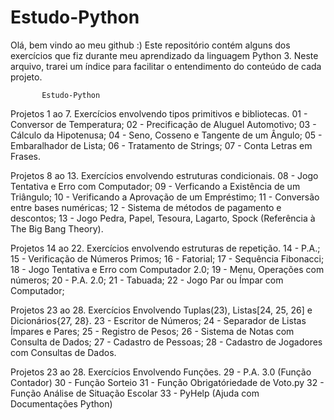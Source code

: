 # Estudo-Python

Olá, bem vindo ao meu github :)
Este repositório contém alguns dos exercícios que fiz durante meu aprendizado da linguagem Python 3.
Neste arquivo, trarei um índice para facilitar o entendimento do conteúdo de cada projeto.

           Estudo-Python

Projetos 1 ao 7.
Exercícios envolvendo tipos primitivos e bibliotecas.
01 - Conversor de Temperatura;
02 - Precificação de Aluguel Automotivo;
03 - Cálculo da Hipotenusa;
04 - Seno, Cosseno e Tangente de um Ângulo;
05 - Embaralhador de Lista;
06 - Tratamento de Strings;
07 - Conta Letras em Frases.

Projetos 8 ao 13.
Exercícios envolvendo estruturas condicionais.
08 - Jogo Tentativa e Erro com Computador;
09 - Verficando a Existência de um Triângulo;
10 - Verificando a Aprovação de um Empréstimo;
11 - Conversão entre bases numéricas;
12 - Sistema de métodos de pagamento e descontos;
13 - Jogo Pedra, Papel, Tesoura, Lagarto, Spock (Referência à The Big Bang Theory).

Projetos 14 ao 22.
Exercícios envolvendo estruturas de repetição.
14 - P.A.;
15 - Verificação de Números Primos;
16 - Fatorial;
17 - Sequência Fibonacci;
18 - Jogo Tentativa e Erro com Computador 2.0;
19 - Menu, Operações com números;
20 - P.A. 2.0;
21 - Tabuada;
22 - Jogo Par ou Ímpar com Computador;

Projetos 23 ao 28.
Exercícios Envolvendo Tuplas(23), Listas[24, 25, 26] e Dicionários{27, 28}.
23 - Escritor de Números;
24 - Separador de Listas Ímpares e Pares;
25 - Registro de Pesos;
26 - Sistema de Notas com Consulta de Dados;
27 - Cadastro de Pessoas;
28 - Cadastro de Jogadores com Consultas de Dados.

Projetos 23 ao 28.
Exercícios Envolvendo Funções.
29 - P.A. 3.0 (Função Contador)
30 - Função Sorteio
31 - Função Obrigatóriedade de Voto.py
32 - Função Análise de Situação Escolar
33 - PyHelp (Ajuda com Documentações Python)
